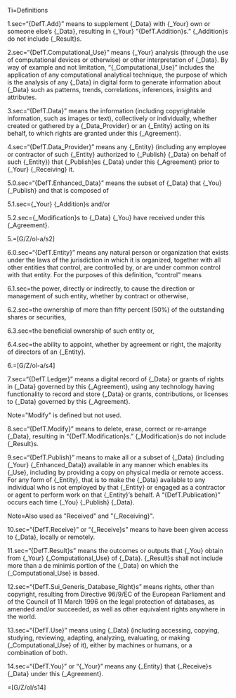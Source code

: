 Ti=Definitions

1.sec=“{DefT.Add}” means to supplement {_Data} with {_Your} own or someone else’s {_Data}, resulting in {_Your} “{DefT.Addition}s.”  {_Addition}s do not include {_Result}s.

2.sec=“{DefT.Computational_Use}” means {_Your} analysis (through the use of computational devices or otherwise) or other interpretation of {_Data}.  By way of example and not limitation, “{_Computational_Use}” includes the application of any computational analytical technique, the purpose of which is the analysis of any {_Data} in digital form to generate information about {_Data} such as patterns, trends, correlations, inferences, insights and attributes.

3.sec=“{DefT.Data}” means the information (including copyrightable information, such as images or text), collectively or individually, whether created or gathered by a {_Data_Provider} or an {_Entity} acting on its behalf, to which rights are granted under this {_Agreement}.

4.sec=“{DefT.Data_Provider}” means any {_Entity} (including any employee or contractor of such {_Entity} authorized to {_Publish} {_Data} on behalf of such {_Entity}) that {_Publish}es {_Data} under this {_Agreement} prior to {_Your} {_Receiving} it.

5.0.sec=“{DefT.Enhanced_Data}” means the subset of {_Data} that {_You} {_Publish} and that is composed of

5.1.sec={_Your} {_Addition}s and/or

5.2.sec={_Modification}s to {_Data} {_You} have received under this {_Agreement}.

5.=[G/Z/ol-a/s2]

6.0.sec=“{DefT.Entity}” means any natural person or organization that exists under the laws of the jurisdiction in which it is organized, together with all other entities that control, are controlled by, or are under common control with that entity.  For the purposes of this definition, “control” means

6.1.sec=the power, directly or indirectly, to cause the direction or management of such entity, whether by contract or otherwise,

6.2.sec=the ownership of more than fifty percent (50%) of the outstanding shares or securities,

6.3.sec=the beneficial ownership of such entity or,

6.4.sec=the ability to appoint, whether by agreement or right, the majority of directors of an {_Entity}.

6.=[G/Z/ol-a/s4]

7.sec=“{DefT.Ledger}” means a digital record of {_Data} or grants of rights in {_Data} governed by this {_Agreement}, using any technology having functionality to record and store {_Data} or grants, contributions, or licenses to {_Data} governed by this {_Agreement}.

Note="Modify" is defined but not used.

8.sec=“{DefT.Modify}” means to delete, erase, correct or re-arrange {_Data}, resulting in “{DefT.Modification}s.”  {_Modification}s do not include {_Result}s.

9.sec=“{DefT.Publish}” means to make all or a subset of {_Data} (including {_Your} {_Enhanced_Data}) available in any manner which enables its {_Use}, including by providing a copy on physical media or remote access.  For any form of {_Entity}, that is to make the {_Data} available to any individual who is not employed by that {_Entity} or engaged as a contractor or agent to perform work on that {_Entity}’s behalf.  A “{DefT.Publication}” occurs each time {_You} {_Publish} {_Data}.

Note=Also used as "Received" and "{_Receiving}".

10.sec=“{DefT.Receive}” or “{_Receive}s” means to have been given access to {_Data}, locally or remotely.

11.sec=“{DefT.Result}s” means the outcomes or outputs that {_You} obtain from {_Your} {_Computational_Use} of {_Data}.  {_Result}s shall not include more than a de minimis portion of the {_Data} on which the {_Computational_Use} is based.

12.sec=“{DefT.Sui_Generis_Database_Right}s” means rights, other than copyright, resulting from Directive 96/9/EC of the European Parliament and of the Council of 11 March 1996 on the legal protection of databases, as amended and/or succeeded, as well as other equivalent rights anywhere in the world.

13.sec=“{DefT.Use}” means using {_Data} (including accessing, copying, studying, reviewing, adapting, analyzing, evaluating, or making {_Computational_Use} of it), either by machines or humans, or a combination of both.

14.sec=“{DefT.You}” or “{_Your}” means any {_Entity} that {_Receive}s {_Data} under this {_Agreement}.

=[G/Z/ol/s14]
